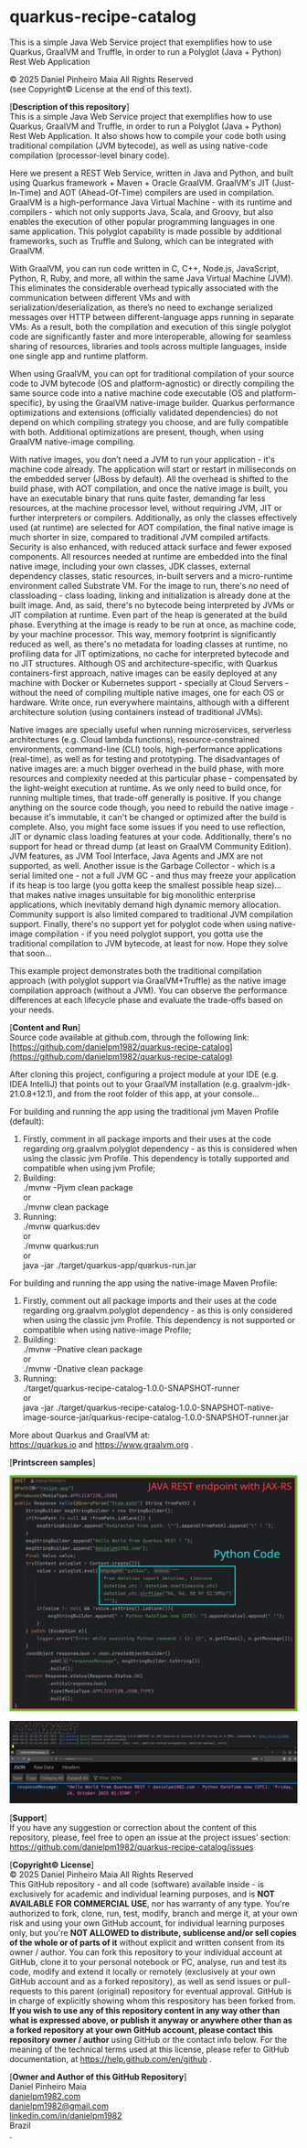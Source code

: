 # quarkus-recipe-catalog
This is a simple Java Web Service project that exemplifies how to use Quarkus, GraalVM and Truffle, in order to run a Polyglot (Java + Python) Rest Web Application

© 2025 Daniel Pinheiro Maia All Rights Reserved<br>
(see Copyright© License at the end of this text).

[**Description of this repository**]<br>
This is a simple Java Web Service project that exemplifies how to use Quarkus, GraalVM and Truffle, in order to run a Polyglot (Java + Python) Rest Web Application. It also shows how to compile your code both using traditional compilation (JVM bytecode), as well as using native-code compilation (processor-level binary code).

Here we present a REST Web Service, written in Java and Python, and built using Quarkus framework + Maven + Oracle GraalVM. GraalVM's JIT (Just-In-Time) and AOT (Ahead-Of-Time) compilers are used in compilation. GraalVM is a high-performance Java Virtual Machine - with its runtime and compilers - which not only supports Java, Scala, and Groovy, but also enables the execution of other popular programming languages in one same application. This polyglot capability is made possible by additional frameworks, such as Truffle and Sulong, which can be integrated with GraalVM.

With GraalVM, you can run code written in C, C++, Node.js, JavaScript, Python, R, Ruby, and more, all within the same Java Virtual Machine (JVM). This eliminates the considerable overhead typically associated with the communication between different VMs and with serialization/deserialization, as there’s no need to exchange serialized messages over HTTP between different-language apps running in separate VMs. As a result, both the compilation and execution of this single polyglot code are significantly faster and more interoperable, allowing for seamless sharing of resources, libraries and tools across multiple languages, inside one single app and runtime platform.

When using GraalVM, you can opt for traditional compilation of your source code to JVM bytecode (OS and platform-agnostic) or directly compiling the same source code into a native machine code executable (OS and platform-specific), by using the GraalVM native-image builder. Quarkus performance optimizations and extensions (officially validated dependencies) do not depend on which compiling strategy you choose, and are fully compatible with both. Additional optimizations are present, though, when using GraalVM native-image compiling. 

With native images, you don’t need a JVM to run your application - it's machine code already. The application will start or restart in milliseconds on the embedded server (JBoss by default). All the overhead is shifted to the build phase, with AOT compilation, and once the native image is built, you have an executable binary that runs quite faster, demanding far less resources, at the machine processor level, without requiring JVM, JIT or further interpreters or compilers. Additionally, as only the classes effectively used (at runtime) are selected for AOT compilation, the final native image is much shorter in size, compared to traditional JVM compiled artifacts. Security is also enhanced, with reduced attack surface and fewer exposed components. All resources needed at runtime are embedded into the final native image, including your own classes, JDK classes, external dependency classes, static resources, in-built servers and a micro-runtime environment called Substrate VM. For the image to run, there's no need of classloading - class loading, linking and initialization is already done at the built image. And, as said, there's no bytecode being interpreted by JVMs or JIT compilation at runtime. Even part of the heap is generated at the build phase. Everything at the image is ready to be run at once, as machine code, by your machine processor. This way, memory footprint is significantly reduced as well, as there's no metadata for loading classes at runtime, no profiling data for JIT optimizations, no cache for interpreted bytecode and no JIT structures. Although OS and architecture-specific, with Quarkus containers-first approach, native images can be easily deployed at any machine with Docker or Kubernetes support - specially at Cloud Servers - without the need of compiling multiple native images, one for each OS or hardware. Write once, run everywhere maintains, although with a different architecture solution (using containers instead of traditional JVMs). 

Native images are specially useful when running microservices, serverless architectures (e.g. Cloud lambda functions), resource-constrained environments, command-line (CLI) tools, high-performance applications (real-time), as well as for testing and prototyping. The disadvantages of native images are: a much bigger overhead in the build phase, with more resources and complexity needed at this particular phase - compensated by the light-weight execution at runtime. As we only need to build once, for running multiple times, that trade-off generally is positive. If you change anything on the source code though, you need to rebuild the native image - because it's immutable, it can't be changed or optimized after the build is complete. Also, you might face some issues if you need to use reflection, JIT or dynamic class loading features at your code. Additionally, there's no support for head or thread dump (at least on GraalVM Community Edition). JVM features, as JVM Tool Interface, Java Agents and JMX are not supported, as well. Another issue is the Garbage Collector - which is a serial limited one - not a full JVM GC - and thus may freeze your application if its heap is too large (you gotta keep the smallest possible heap size)... that makes native images unsuitable for big monolithic enterprise applications, which inevitably demand high dynamic memory allocation. Community support is also limited compared to traditional JVM compilation support. Finally, there's no support yet for polyglot code when using native-image compilation - if you need polyglot support, you gotta use the traditional compilation to JVM bytecode, at least for now. Hope they solve that soon...

This example project demonstrates both the traditional compilation approach (with polyglot support via GraalVM+Truffle) as the native image compilation approach (without a JVM). You can observe the performance differences at each lifecycle phase and evaluate the trade-offs based on your needs.

[**Content and Run**]<br>
Source code available at github.com, through the following link:<br>
[https://github.com/danielpm1982/quarkus-recipe-catalog](https://github.com/danielpm1982/quarkus-recipe-catalog)<br>

After cloning this project, configuring a project module at your IDE (e.g. IDEA IntelliJ) that points out to your GraalVM installation (e.g. graalvm-jdk-21.0.8+12.1), and from the root folder of this app, at your console...

For building and running the app using the traditional jvm Maven Profile (default):
1) Firstly, comment in all package imports and their uses at the code regarding org.graalvm.polyglot dependency - as this is considered when using the classic jvm Profile. This dependency is totally supported and compatible when using jvm Profile;
2) Building:<br>
   ./mvnw -Pjvm clean package<br>
   or<br>
   ./mvnw clean package
3) Running:<br>
   ./mvnw quarkus:dev<br>
   or<br>
   ./mvnw quarkus:run<br>
   or<br>
   java -jar ./target/quarkus-app/quarkus-run.jar

For building and running the app using the native-image Maven Profile:
1) Firstly, comment out all package imports and their uses at the code regarding org.graalvm.polyglot dependency - as this is only considered when using the classic jvm Profile. This dependency is not supported or compatible when using native-image Profile;
2) Building:<br>
   ./mvnw -Pnative clean package<br>
   or<br>
   ./mvnw -Dnative clean package<br>
3) Running:<br>
   ./target/quarkus-recipe-catalog-1.0.0-SNAPSHOT-runner<br>
   or<br>
   java -jar ./target/quarkus-recipe-catalog-1.0.0-SNAPSHOT-native-image-source-jar/quarkus-recipe-catalog-1.0.0-SNAPSHOT-runner.jar

More about Quarkus and GraalVM at:<br>
https://quarkus.io and https://www.graalvm.org .

[**Printscreen samples**]<br>

![graalvm-polyglot-code.png](https://raw.githubusercontent.com/danielpm1982/quarkus-recipe-catalog/refs/heads/master/img/graalvm-polyglot-code.png)

![java+python-output.png](https://raw.githubusercontent.com/danielpm1982/quarkus-recipe-catalog/refs/heads/master/img/java%2Bpython-output.png)

[**Support**]<br>
If you have any suggestion or correction about the content of this repository, please, feel free to open an issue at the project issues' section:<br>
https://github.com/danielpm1982/quarkus-recipe-catalog/issues

[**Copyright© License**]<br>
© 2025 Daniel Pinheiro Maia All Rights Reserved<br>
This GitHub repository - and all code (software) available inside - is exclusively for academic and individual learning purposes, and is **NOT AVAILABLE FOR COMMERCIAL USE**, nor has warranty of any type. You're authorized to fork, clone, run, test, modify, branch and merge it, at your own risk and using your own GitHub account, for individual learning purposes only, but you're **NOT ALLOWED to distribute, sublicense and/or sell copies of the whole or of parts of it** without explicit and written consent from its owner / author. You can fork this repository to your individual account at GitHub, clone it to your personal notebook or PC, analyse, run and test its code, modify and extend it locally or remotely (exclusively at your own GitHub account and as a forked repository), as well as send issues or pull-requests to this parent (original) repository for eventual approval. GitHub is in charge of explicitly showing whom this respository has been forked from. **If you wish to use any of this repository content in any way other than what is expressed above, or publish it anyway or anywhere other than as a forked repository at your own GitHub account, please contact this repository owner / author** using GitHub or the contact info below. For the meaning of the technical terms used at this license, please refer to GitHub documentation, at https://help.github.com/en/github .

[**Owner and Author of this GitHub Repository**]<br>
Daniel Pinheiro Maia<br>
[danielpm1982.com](https://www.danielpm1982.com)<br>
danielpm1982@gmail.com<br>
[linkedin.com/in/danielpm1982](https://www.linkedin.com/in/danielpm1982)<br>
Brazil<br>
.
